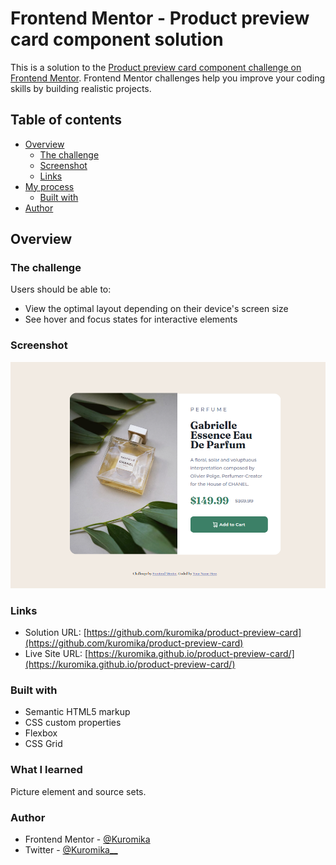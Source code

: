 # Frontend Mentor - Product preview card component solution

This is a solution to the [Product preview card component challenge on Frontend Mentor](https://www.frontendmentor.io/challenges/product-preview-card-component-GO7UmttRfa). Frontend Mentor challenges help you improve your coding skills by building realistic projects. 

## Table of contents

- [Overview](#overview)
  - [The challenge](#the-challenge)
  - [Screenshot](#screenshot)
  - [Links](#links)
- [My process](#my-process)
  - [Built with](#built-with)
- [Author](#author)

## Overview

### The challenge

Users should be able to:

- View the optimal layout depending on their device's screen size
- See hover and focus states for interactive elements

### Screenshot

![](./images/product-preview.png)

### Links

- Solution URL: [https://github.com/kuromika/product-preview-card](https://github.com/kuromika/product-preview-card)
- Live Site URL: [https://kuromika.github.io/product-preview-card/](https://kuromika.github.io/product-preview-card/)


### Built with

- Semantic HTML5 markup
- CSS custom properties
- Flexbox
- CSS Grid
### What I learned

Picture element and source sets.


### Author

- Frontend Mentor - [@Kuromika](https://www.frontendmentor.io/profile/Kuromika)
- Twitter - [@Kuromika__](https://www.twitter.com/Kuromika__)

